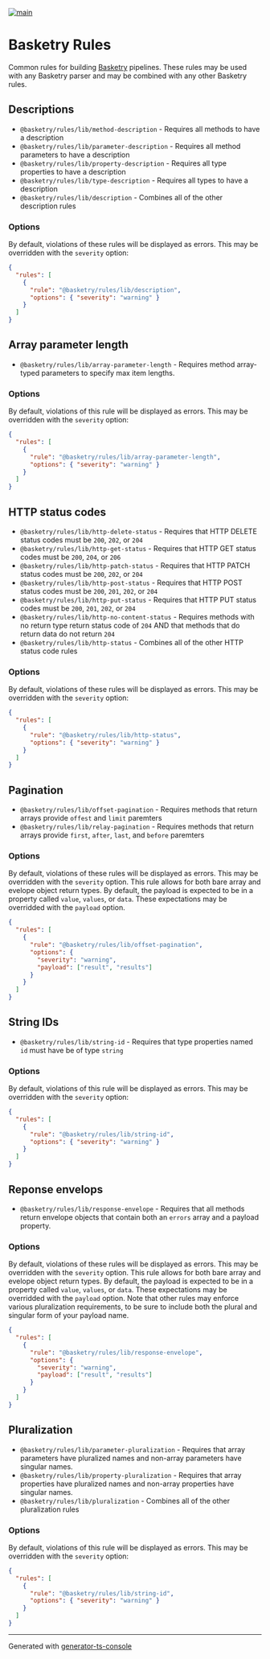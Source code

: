 [![main](https://github.com/basketry/rules/workflows/build/badge.svg?branch=main&event=push)](https://github.com/basketry/rules/actions?query=workflow%3Abuild+branch%3Amain+event%3Apush)

# Basketry Rules

Common rules for building [Basketry](https://github.com/basketry/basketry) pipelines. These rules may be used with any Basketry parser and may be combined with any other Basketry rules.

## Descriptions

- `@basketry/rules/lib/method-description` - Requires all methods to have a description
- `@basketry/rules/lib/parameter-description` - Requires all method parameters to have a description
- `@basketry/rules/lib/property-description` - Requires all type properties to have a description
- `@basketry/rules/lib/type-description` - Requires all types to have a description
- `@basketry/rules/lib/description` - Combines all of the other description rules

### Options

By default, violations of these rules will be displayed as errors. This may be overridden with the `severity` option:

```json
{
  "rules": [
    {
      "rule": "@basketry/rules/lib/description",
      "options": { "severity": "warning" }
    }
  ]
}
```

## Array parameter length

- `@basketry/rules/lib/array-parameter-length` - Requires method array-typed parameters to specify max item lengths.

### Options

By default, violations of this rule will be displayed as errors. This may be overridden with the `severity` option:

```json
{
  "rules": [
    {
      "rule": "@basketry/rules/lib/array-parameter-length",
      "options": { "severity": "warning" }
    }
  ]
}
```

## HTTP status codes

- `@basketry/rules/lib/http-delete-status` - Requires that HTTP DELETE status codes must be `200`, `202`, or `204`
- `@basketry/rules/lib/http-get-status` - Requires that HTTP GET status codes must be `200`, `204`, or `206`
- `@basketry/rules/lib/http-patch-status` - Requires that HTTP PATCH status codes must be `200`, `202`, or `204`
- `@basketry/rules/lib/http-post-status` - Requires that HTTP POST status codes must be `200`, `201`, `202`, or `204`
- `@basketry/rules/lib/http-put-status` - Requires that HTTP PUT status codes must be `200`, `201`, `202`, or `204`
- `@basketry/rules/lib/http-no-content-status` - Requires methods with no return type return status code of `204` AND that methods that do return data do not return `204`
- `@basketry/rules/lib/http-status` - Combines all of the other HTTP status code rules

### Options

By default, violations of these rules will be displayed as errors. This may be overridden with the `severity` option:

```json
{
  "rules": [
    {
      "rule": "@basketry/rules/lib/http-status",
      "options": { "severity": "warning" }
    }
  ]
}
```

## Pagination

- `@basketry/rules/lib/offset-pagination` - Requires methods that return arrays provide `offest` and `limit` paremters
- `@basketry/rules/lib/relay-pagination` - Requires methods that return arrays provide `first`, `after`, `last`, and `before` paremters

### Options

By default, violations of these rules will be displayed as errors. This may be overridden with the `severity` option. This rule allows for both bare array and evelope object return types. By default, the payload is expected to be in a property called `value`, `values`, or `data`. These expectations may be overridded with the `payload` option.

```json
{
  "rules": [
    {
      "rule": "@basketry/rules/lib/offset-pagination",
      "options": {
        "severity": "warning",
        "payload": ["result", "results"]
      }
    }
  ]
}
```

## String IDs

- `@basketry/rules/lib/string-id` - Requires that type properties named `id` must have be of type `string`

### Options

By default, violations of this rule will be displayed as errors. This may be overridden with the `severity` option:

```json
{
  "rules": [
    {
      "rule": "@basketry/rules/lib/string-id",
      "options": { "severity": "warning" }
    }
  ]
}
```

## Reponse envelops

- `@basketry/rules/lib/response-envelope` - Requires that all methods return envelope objects that contain both an `errors` array and a payload property.

### Options

By default, violations of these rules will be displayed as errors. This may be overridden with the `severity` option. This rule allows for both bare array and evelope object return types. By default, the payload is expected to be in a property called `value`, `values`, or `data`. These expectations may be overridded with the `payload` option. Note that other rules may enforce various pluralization requirements, to be sure to include both the plural and singular form of your payload name.

```json
{
  "rules": [
    {
      "rule": "@basketry/rules/lib/response-envelope",
      "options": {
        "severity": "warning",
        "payload": ["result", "results"]
      }
    }
  ]
}
```

## Pluralization

- `@basketry/rules/lib/parameter-pluralization` - Requires that array parameters have pluralized names and non-array parameters have singular names.
- `@basketry/rules/lib/property-pluralization` - Requires that array properties have pluralized names and non-array properties have singular names.
- `@basketry/rules/lib/pluralization` - Combines all of the other pluralization rules

### Options

By default, violations of this rule will be displayed as errors. This may be overridden with the `severity` option:

```json
{
  "rules": [
    {
      "rule": "@basketry/rules/lib/string-id",
      "options": { "severity": "warning" }
    }
  ]
}
```

---

Generated with [generator-ts-console](https://www.npmjs.com/package/generator-ts-console)
